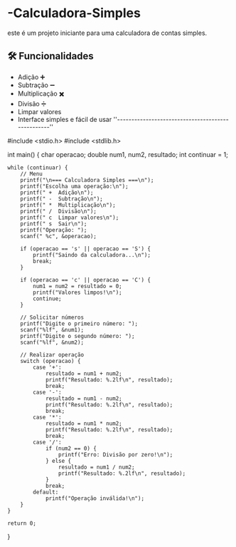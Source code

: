 # -Calculadora-Simples
este é um projeto iniciante para uma calculadora de contas simples.
## 🛠️ Funcionalidades

- Adição ➕
- Subtração ➖
- Multiplicação ✖️
- Divisão ➗
- Limpar valores
- Interface simples e fácil de usar
''--------------------------------------------------''




#include <stdio.h>
#include <stdlib.h>

int main() {
    char operacao;
    double num1, num2, resultado;
    int continuar = 1;

    while (continuar) {
        // Menu
        printf("\n=== Calculadora Simples ===\n");
        printf("Escolha uma operação:\n");
        printf(" +  Adição\n");
        printf(" -  Subtração\n");
        printf(" *  Multiplicação\n");
        printf(" /  Divisão\n");
        printf(" c  Limpar valores\n");
        printf(" s  Sair\n");
        printf("Operação: ");
        scanf(" %c", &operacao);

        if (operacao == 's' || operacao == 'S') {
            printf("Saindo da calculadora...\n");
            break;
        }

        if (operacao == 'c' || operacao == 'C') {
            num1 = num2 = resultado = 0;
            printf("Valores limpos!\n");
            continue;
        }

        // Solicitar números
        printf("Digite o primeiro número: ");
        scanf("%lf", &num1);
        printf("Digite o segundo número: ");
        scanf("%lf", &num2);

        // Realizar operação
        switch (operacao) {
            case '+':
                resultado = num1 + num2;
                printf("Resultado: %.2lf\n", resultado);
                break;
            case '-':
                resultado = num1 - num2;
                printf("Resultado: %.2lf\n", resultado);
                break;
            case '*':
                resultado = num1 * num2;
                printf("Resultado: %.2lf\n", resultado);
                break;
            case '/':
                if (num2 == 0) {
                    printf("Erro: Divisão por zero!\n");
                } else {
                    resultado = num1 / num2;
                    printf("Resultado: %.2lf\n", resultado);
                }
                break;
            default:
                printf("Operação inválida!\n");
        }
    }

    return 0;
}
